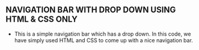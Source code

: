 ## NAVIGATION BAR WITH DROP DOWN USING HTML & CSS ONLY
- This is a simple navigation bar which has a drop down. In this code, we have simply used HTML and CSS to come up with a nice navigation bar.